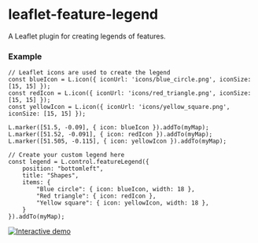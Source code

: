 # leaflet-feature-legend
A Leaflet plugin for creating legends of features.

### Example
```
// Leaflet icons are used to create the legend
const blueIcon = L.icon({ iconUrl: 'icons/blue_circle.png', iconSize: [15, 15] });
const redIcon = L.icon({ iconUrl: 'icons/red_triangle.png', iconSize: [15, 15] });
const yellowIcon = L.icon({ iconUrl: 'icons/yellow_square.png', iconSize: [15, 15] });

L.marker([51.5, -0.09], { icon: blueIcon }).addTo(myMap);
L.marker([51.52, -0.091], { icon: redIcon }).addTo(myMap);
L.marker([51.505, -0.115], { icon: yellowIcon }).addTo(myMap);

// Create your custom legend here
const legend = L.control.featureLegend({
    position: "bottomleft",
    title: "Shapes",
    items: {
        "Blue circle": { icon: blueIcon, width: 18 },
        "Red triangle": { icon: redIcon },
        "Yellow square": { icon: yellowIcon, width: 18 },
    }
}).addTo(myMap);
```
<a href="https://aazuspan.github.io/leaflet-feature-legend/demo/index.html"><img src="https://i.imgur.com/UIgLgko.jpg" title="Interactive demo" /></a>

